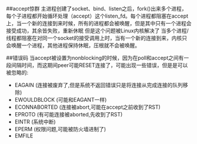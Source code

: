 
##accept惊群
  主进程创建了socket、bind、listen之后，fork()出来多个进程，每个子进程都开始循环处理（accept）这个listen_fd。每个进程都阻塞在accept上，当一个新的连接到来时候，所有的进程都会被唤醒，但是其中只有一个进程会接受成功，其余皆失败，重新休眠
但是这个问题被Linux内核解决了
当多个进程/线程都阻塞在对同一个socket的接受调用上时，当有一个新的连接到来，内核只会唤醒一个进程，其他进程保持休眠，压根就不会被唤醒。

##错误码
当accept被设置为nonblocking的时候，因为在poll和accept之间有一段间隔时间，而这期间peer可能RESET连接了，可能出现一些错误，但是是可以被忽略的:
-   EAGAIN      (连接被废弃了,但是系统不返回错误只是将连接从完成连接的队列移除)
-   EWOULDBLOCK (可能和EAGANT一样)
-   ECONNABORTED    (连接被abort,可能在accept之前收到了RST)
-   EPROTO          (有可能连接被aborted,先收到了RST) 
-   EINTR   (系统中断)
-   EPERM   (权限问题,可能被防火墙进制了)
-   EMFILE  